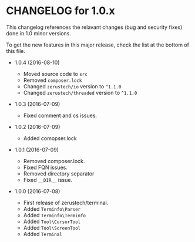 CHANGELOG for 1.0.x
=====================

This changelog references the relavant changes (bug and security fixes) done in
1.0 minor versions.

To get the new features in this major release, check the list at the bottom of
this file.

* 1.0.4 (2016-08-10)
    * Moved source code to ``src``
    * Removed ``composer.lock``
    * Changed ``zerustech/io`` version to ``^1.1.0``
    * Changed ``zerustech/threaded`` version to ``^1.1.0``

* 1.0.3 (2016-07-09)
    * Fixed comment and cs issues.

* 1.0.2 (2016-07-09)
    * Added comopser.lock

* 1.0.1 (2016-07-09)
    * Removed composer.lock.
    * Fixed FQN issues.
    * Removed directory separator
    * Fixed ``__DIR__`` issue.

* 1.0.0 (2016-07-08)
    * First release of zerustech/terminal.
    * Added ``Terminfo\Parser``
    * Added ``Terminfo\Terminfo``
    * Added ``Tool\CursorTool``
    * Added ``Tool\ScreenTool``
    * Added ``Terminal``
